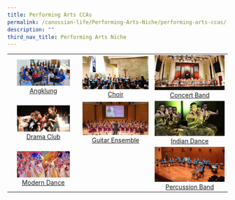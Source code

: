 ```yaml
---
title: Performing Arts CCAs
permalink: /canossian-life/Performing-Arts-Niche/performing-arts-ccas/
description: ""
third_nav_title: Performing Arts Niche
---
```

|   |   |   |
|:---:|:---:|:---:|
| <img src="/images/ang.jpg" style="width:80%"> [Angklung](/performing-arts-ccas/angklung/) |  ![](/images/Canossian%20Life/Performing%20Arts%20Niche/Performing%20arts%20cca/Choir_Chapel-performance.jpg)[Choir ](/performing-arts-ccas/choir)|  ![](/images/Canossian%20Life/Performing%20Arts%20Niche/Performing%20arts%20cca/CB_VCH_1.jpg) [Concert Band](/performing-arts-ccas/concert-band) |
|<img src="/images/drama.jpeg" style="width:80%">   [Drama Club](/performing-arts-ccas/drama/) | ![](/images/Canossian%20Life/Performing%20Arts%20Niche/Performing%20arts%20cca/guitar2.jpg)  [Guitar Ensemble](/performing-arts-ccas/guitar-ensemble/) | ![](/images/Canossian%20Life/Performing%20Arts%20Niche/Performing%20arts%20cca/INDIAN-DANCE_4212.jpg) [Indian Dance](/performing-arts-ccas/indian-dance/) |
| <img src="/images/dance.jpeg" style="width:80%">  [Modern Dance](/performing-arts-ccas/modern-dance/) |   | ![](/images/Canossian%20Life/Performing%20Arts%20Niche/Performing%20arts%20cca/SYF-stage.jpg) [Percussion Band](/performing-arts-ccas/percussion-band/) |